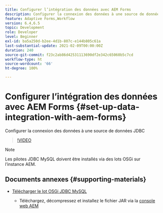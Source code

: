 ```yaml
---
title: Configurer l’intégration des données avec AEM Forms
description: Configurer la connexion des données à une source de données JDBC
feature: Adaptive Forms,Workflow
version: 6.4,6.5
topic: Development
role: Developer
level: Beginner
exl-id: ba5a250d-b2ee-4d1b-807c-e144b805c61a
last-substantial-update: 2021-02-09T00:00:00Z
duration: 240
source-git-commit: f23c2ab86d42531113690df2e342c65060b5c7cd
workflow-type: ht
source-wordcount: '66'
ht-degree: 100%

---
```


# Configurer l’intégration des données avec AEM Forms {#set-up-data-integration-with-aem-forms}

Configurer la connexion des données à une source de données JDBC

>[!VIDEO](https://video.tv.adobe.com/v/17724?quality=12&learn=on)

>[!NOTE]
>
>Les pilotes JDBC MySQL doivent être installés via des lots OSGi sur l’instance AEM.

## Documents annexes {#supporting-materials}

* [Télécharger le lot OSGi JDBC MySQL](https://dev.mysql.com/downloads/connector/j/)

   * Téléchargez, décompressez et installez le fichier JAR via la [console web AEM](http://localhost:4502/system/console/bundles)
